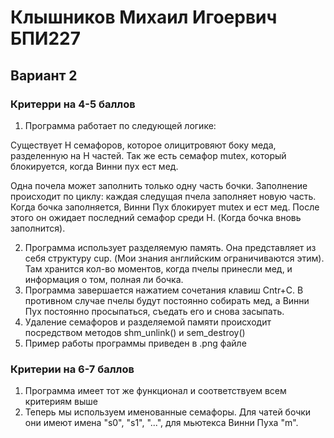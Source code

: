 # Клышников Михаил Игоервич БПИ227
## Вариант 2
### Критерри на 4-5 баллов
1) Программа работает по следующей логике:

Существует H семафоров, которое олицитровяют боку меда, разделенную на H частей. Так же есть семафор mutex, который блокируется, когда Винни пух ест мед.

Одна почела может заполнить только одну часть бочки. Заполнение происходит по циклу:
каждая следущая пчела заполняет новую часть. Когда бочка заполняется, Винни Пух блокирует mutex и ест мед. После этого он ожидает последний семафор среди H.
(Когда бочка вновь заполнится).

2) Программа использует разделяемую память. Она представляет из себя структуру cup. (Мои знания английским ограничиваются этим). Там хранится кол-во моментов,
когда пчелы принесли мед, и информация о том, полная ли бочка. 
3) Программа завершается нажатием сочетания клавиш Cntr+C. В противном случае пчелы будут постоянно собирать мед, а Винни Пух постоянно просыпаться, съедать его и снова засыпать.
4) Удаление семафоров и разделяемой памяти происходит посредством методов shm_unlink() и sem_destroy()
5) Пример работы программы приведен в .png файле

### Критерии на 6-7 баллов
1) Программа имеет тот же функционал и соответствуем всем критериям выше
2) Теперь мы используем именованные семафоры. Для чатей бочки они имеют имена "s0", "s1", "...", для мьютекса Винни Пуха "m".

